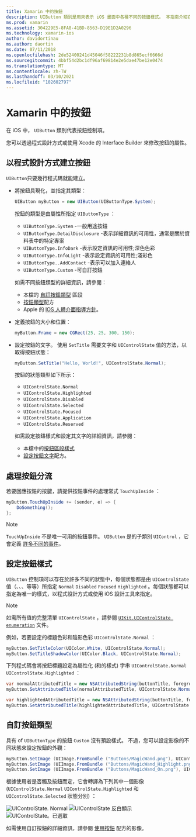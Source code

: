 ```yaml
---
title: Xamarin 中的按鈕
description: UIButton 類別是用來表示 iOS 畫面中各種不同的按鈕樣式。 本指南介紹在 iOS 中使用按鈕的不同選項。
ms.prod: xamarin
ms.assetid: 304229E5-8FA8-41BD-8563-D19E1D2A0296
ms.technology: xamarin-ios
author: davidortinau
ms.author: daortin
ms.date: 07/11/2018
ms.openlocfilehash: 2de52400241d45046f58222231b8d865ecf6666d
ms.sourcegitcommit: 4bbf54d2bc1df96af69814e2e5dae47be12e0474
ms.translationtype: MT
ms.contentlocale: zh-TW
ms.lasthandoff: 03/10/2021
ms.locfileid: "102602797"
---
```

# <a name="buttons-in-xamarinios"></a>Xamarin 中的按鈕

在 iOS 中， `UIButton` 類別代表按鈕控制項。

您可以透過程式設計方式或使用 Xcode 的 Interface Builder 來修改按鈕的屬性。

## <a name="creating-a-button-programmatically"></a>以程式設計方式建立按鈕

`UIButton`只要幾行程式碼就能建立。

- 將按鈕具現化，並指定其類型：

  ```csharp
  UIButton myButton = new UIButton(UIButtonType.System);
  ```

  按鈕的類型是由屬性所指定 `UIButtonType` ：

  - `UIButtonType.System` -一般用途按鈕
  - `UIButtonType.DetailDisclosure` -表示詳細資訊的可用性，通常是關於資料表中的特定專案
  - `UIButtonType.InfoDark` -表示設定資訊的可用性;深色色彩
  - `UIButtonType.InfoLight` -表示設定資訊的可用性;淺彩色
  - `UIButtonType..AddContact` -表示可以加入連絡人
  - `UIButtonType.Custom` -可自訂按鈕

  如需不同按鈕類型的詳細資訊，請參閱：
  
  - 本檔的 [自訂按鈕類型](#custom-button-types) 區段
  - [按鈕類型](https://github.com/xamarin/recipes/tree/master/Recipes/ios/standard_controls/buttons/create_different_types_of_buttons)配方
  - Apple 的 [IOS 人體介面指導方針](https://developer.apple.com/design/human-interface-guidelines/ios/controls/buttons/)。

- 定義按鈕的大小和位置：

  ```csharp
  myButton.Frame = new CGRect(25, 25, 300, 150);
  ```

- 設定按鈕的文字。 使用 `SetTitle` 需要文字和 `UIControlState` 值的方法，以取得按鈕狀態：

  ```csharp
  myButton.SetTitle("Hello, World!", UIControlState.Normal);
  ```
  
  按鈕的狀態類型如下所示：
  
  - `UIControlState.Normal`
  - `UIControlState.Highlighted`
  - `UIControlState.Disabled`
  - `UIControlState.Selected`
  - `UIControlState.Focused`
  - `UIControlState.Application`
  - `UIControlState.Reserved`
  
  如需設定按鈕樣式和設定其文字的詳細資訊，請參閱：

  - 本檔中的[按鈕區段樣式](#styling-a-button)
  - [設定按鈕文字](https://github.com/xamarin/recipes/tree/master/Recipes/ios/standard_controls/buttons/set_button_text)配方。

## <a name="handling-a-button-tap"></a>處理按鈕分流

若要回應按鈕的按鍵，請提供按鈕事件的處理常式 `TouchUpInside` ：

```csharp
myButton.TouchUpInside += (sender, e) => {
    DoSomething();
};
```

> [!NOTE]
> `TouchUpInside` 不是唯一可用的按鈕事件。 `UIButton` 是的子類別 `UIControl` ，它會定義 [許多不同的事件](xref:UIKit.UIControlEvent)。

## <a name="styling-a-button"></a>設定按鈕樣式

`UIButton` 控制項可以存在於許多不同的狀態中，每個狀態都是由 `UIControlState` 值（、、、等等）所指定 `Normal` `Disabled` `Focused` `Highlighted` 。每個狀態都可以指定為唯一的樣式，以程式設計方式或使用 iOS 設計工具來指定。

> [!NOTE]
> 如需所有值的完整清單 `UIControlState` ，請參閱 [`UIKit.UIControlState enumeration`](xref:UIKit.UIControlState)
> 文件。

例如，若要設定的標題色彩和陰影色彩 `UIControlState.Normal` ：

```csharp
myButton.SetTitleColor(UIColor.White, UIControlState.Normal);
myButton.SetTitleShadowColor(UIColor.Black, UIControlState.Normal);
```

下列程式碼會將按鈕標題設定為屬性化 (和的樣式) 字串 `UIControlState.Normal` `UIControlState.Highlighted` ：

```csharp
var normalAttributedTitle = new NSAttributedString(buttonTitle, foregroundColor: UIColor.Blue, strikethroughStyle: NSUnderlineStyle.Single);
myButton.SetAttributedTitle(normalAttributedTitle, UIControlState.Normal);

var highlightedAttributedTitle = new NSAttributedString(buttonTitle, foregroundColor: UIColor.Green, strikethroughStyle: NSUnderlineStyle.Thick);
myButton.SetAttributedTitle(highlightedAttributedTitle, UIControlState.Highlighted);
```

## <a name="custom-button-types"></a>自訂按鈕類型

具有 of `UIButtonType` 的按鈕 `Custom` 沒有預設樣式。 不過，您可以設定影像的不同狀態來設定按鈕的外觀：

```csharp
myButton.SetImage (UIImage.FromBundle ("Buttons/MagicWand.png"), UIControlState.Normal);
myButton.SetImage (UIImage.FromBundle ("Buttons/MagicWand_Highlight.png"), UIControlState.Highlighted);
myButton.SetImage (UIImage.FromBundle ("Buttons/MagicWand_On.png"), UIControlState.Selected);
```

根據使用者是否觸及按鈕而定，它會轉譯為下列其中一個影像 (`UIControlState.Normal` `UIControlState.Highlighted` 和 `UIControlState.Selected` 狀態分別) ：

![UIControlState. Normal](buttons-images/image22.png "UIControlState. Normal") 
![UIControlState 反白顯示](buttons-images/image23.png "UIControlState 反白顯示") 
![UIControlState。已選取](buttons-images/image24.png "UIControlState。已選取")

如需使用自訂按鈕的詳細資訊，請參閱 [使用按鈕](https://github.com/xamarin/recipes/tree/master/Recipes/ios/standard_controls/buttons/use_an_image_for_a_button) 配方的影像。
